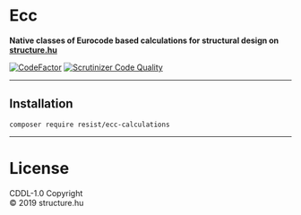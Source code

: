 # Ecc

**Native classes of Eurocode based calculations for structural design on [structure.hu](https://structure.hu)**

[![CodeFactor](https://www.codefactor.io/repository/github/r3sist/ecc-calculations/badge)](https://www.codefactor.io/repository/github/r3sist/ecc-calculations) 
[![Scrutinizer Code Quality](https://scrutinizer-ci.com/g/r3sist/ecc-calculations/badges/quality-score.png?b=master)](https://scrutinizer-ci.com/g/r3sist/ecc-calculations/?branch=master) 

---

## Installation

```
composer require resist/ecc-calculations
```

---

# License

CDDL-1.0 Copyright  
&copy; 2019 structure.hu
